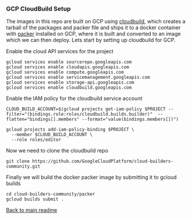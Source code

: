 ### GCP CloudBuild Setup

The images in this repo are built on GCP using [cloudbuild](https://cloud.google.com/cloud-build/), which creates a tarball of the packages and packer file and ships it to a docker container with [packer](https://www.packer.io/) installed on GCP, where it is built and converted to an image which we can then deploy. Lets start by setting up cloudbuild for GCP.

Enable the cloud API services for the project
```buildoutcfg
gcloud services enable sourcerepo.googleapis.com
gcloud services enable cloudapis.googleapis.com
gcloud services enable compute.googleapis.com
gcloud services enable servicemanagement.googleapis.com
gcloud services enable storage-api.googleapis.com
gcloud services enable cloudbuild.googleapis.com
```
Enable the IAM policy for the cloudbuild service account
```buildoutcfg
CLOUD_BUILD_ACCOUNT=$(gcloud projects get-iam-policy $PROJECT --filter="(bindings.role:roles/cloudbuild.builds.builder)"  --flatten="bindings[].members" --format="value(bindings.members[])")

gcloud projects add-iam-policy-binding $PROJECT \
  --member $CLOUD_BUILD_ACCOUNT \
  --role roles/editor
```
Now we need to clone the cloudbuild repo
```buildoutcfg
git clone https://github.com/GoogleCloudPlatform/cloud-builders-community.git
```
Finally we will build the docker packer image by submitting it to gcloud builds
```buildoutcfg
cd cloud-builders-community/packer
gcloud builds submit .
```
[Back to main readme](https://github.com/TheMattSchiller/kubernetes-packer-way)